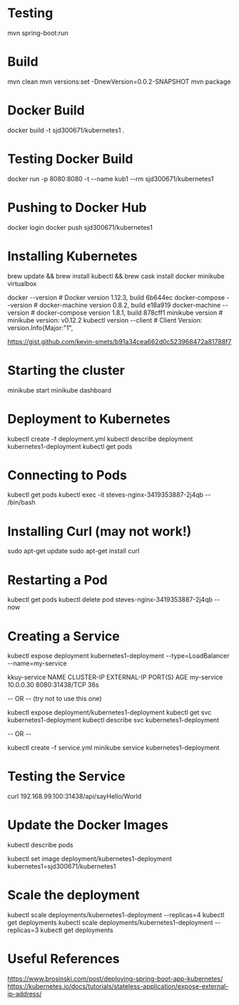 Testing
=======

mvn spring-boot:run

Build
=====

mvn clean
mvn versions:set -DnewVersion=0.0.2-SNAPSHOT
mvn package

Docker Build
============

docker build -t sjd300671/kubernetes1 .

Testing Docker Build
====================

docker run -p 8080:8080 -t --name kub1 --rm sjd300671/kubernetes1

Pushing to Docker Hub
=====================

docker login
docker push sjd300671/kubernetes1

Installing Kubernetes
=====================

brew update && brew install kubectl && brew cask install docker minikube virtualbox

docker --version                # Docker version 1.12.3, build 6b644ec
docker-compose --version        # docker-machine version 0.8.2, build e18a919
docker-machine --version        # docker-compose version 1.8.1, build 878cff1
minikube version                # minikube version: v0.12.2
kubectl version --client        # Client Version: version.Info{Major:"1",

https://gist.github.com/kevin-smets/b91a34cea662d0c523968472a81788f7 

Starting the cluster
====================

minikube start
minikube dashboard

Deployment to Kubernetes
========================

kubectl create -f deployment.yml 
kubectl describe deployment kubernetes1-deployment
kubectl get pods

Connecting to Pods
==================

kubectl get pods
kubectl exec -it steves-nginx-3419353887-2j4qb -- /bin/bash

Installing Curl (may not work!)
===============================

sudo apt-get update
sudo apt-get install curl

Restarting a Pod
================

kubectl get pods
kubectl delete pod steves-nginx-3419353887-2j4qb --now

Creating a Service
==================

kubectl expose deployment kubernetes1-deployment --type=LoadBalancer --name=my-service

kkuy-service
NAME         CLUSTER-IP   EXTERNAL-IP   PORT(S)          AGE
my-service   10.0.0.30    <pending>     8080:31438/TCP   36s

-- OR -- (try not to use this one)

kubectl expose deployment/kubernetes1-deployment
kubectl get svc kubernetes1-deployment
kubectl describe svc kubernetes1-deployment

-- OR --

kubectl create -f service.yml
minikube service kubernetes1-deployment

Testing the Service
===================

curl 192.168.99.100:31438/api/sayHello/World

Update the Docker Images
========================

kubectl describe pods
<returns containers>

kubectl set image deployment/kubernetes1-deployment kubernetes1=sjd300671/kubernetes1

Scale the deployment
====================

kubectl scale deployments/kubernetes1-deployment --replicas=4
kubectl get deployments
kubectl scale deployments/kubernetes1-deployment --replicas=3
kubectl get deployments






Useful References
=================

https://www.brosinski.com/post/deploying-spring-boot-app-kubernetes/
https://kubernetes.io/docs/tutorials/stateless-application/expose-external-ip-address/

